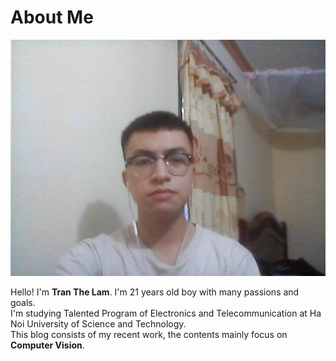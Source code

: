 # About Me

<div style="text-align:center;">
<img src="/src/images/me.jpg"/>
</div>

Hello! I'm **Tran The Lam**. I'm 21 years old boy with many passions and goals. <br/>
I'm studying Talented Program of Electronics and Telecommunication at Ha Noi University of Science and Technology. <br/>
This blog consists of my recent work, the contents mainly focus on **Computer Vision**.

